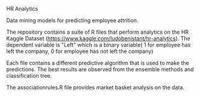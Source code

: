 HR Analytics

Data mining models for predicting employee attrition.

The repository contains a suite of R files that perform analytics on the HR Kaggle Dataset (https://www.kaggle.com/ludobenistant/hr-analytics). The dependent variable is "Left" which is a binary variable( 1 for employee has left the company, 0 for employee has not left the company)

Each file contains a different predictive algorithm that is used to make the predictions. The best results are observed from the ensemble methods and classification tree.

The associationrules.R file provides market basket analysis on the data.
